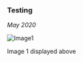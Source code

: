 ### Testing

*May 2020*

![Image1](https://simulatine.github.io/100DaysOfCode/assets/image1.png "This is image 1")

Image 1 displayed above
